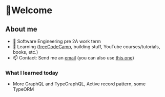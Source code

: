 # 👋Welcome 

## About me
- 🏫 Software Engineering pre 2A work term<!-- and seeking a 4 month co-op job for the summer-->
- 🌱 Learning ([freeCodeCamp](https://www.freecodecamp.org/dxaviud), building stuff, YouTube courses/tutorials, books, etc.)
- 📫 Contact: Send me an [email](mailto:d83xu@uwaterloo.ca) (you can also use [this one](mailto:dxaviud@uwaterloo.ca))

### What I learned today

- More GraphQL and TypeGraphQL, Active record pattern, some TypeORM
